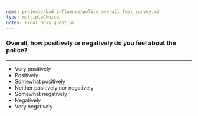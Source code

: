 ```yaml
---
name: projects/bad_influence/police_overall_feel_survey.md
type: multipleChoice
notes: Final Boss question
---
```


### Overall, how positively or negatively do you feel about the police?

---

- Very positively
- Positively
- Somewhat positively
- Neither positively nor negatively
- Somewhat negatively
- Negatively
- Very negatively
